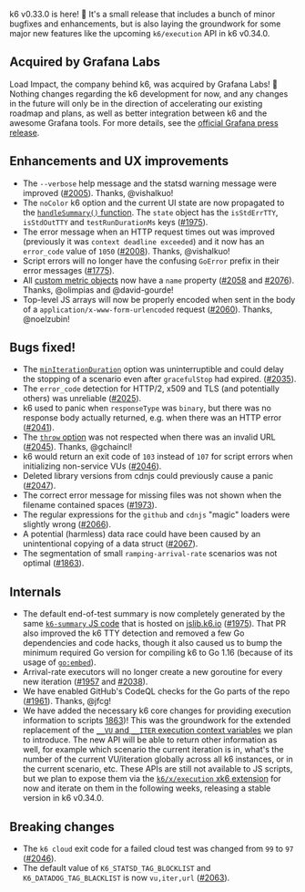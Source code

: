 k6 v0.33.0 is here! :tada: It's a small release that includes a bunch of minor bugfixes and enhancements, but is also laying the groundwork for some major new features like the upcoming `k6/execution` API in k6 v0.34.0.

## Acquired by Grafana Labs

Load Impact, the company behind k6, was acquired by Grafana Labs! :tada: Nothing changes regarding the k6 development for now, and any changes in the future will only be in the direction of accelerating our existing roadmap and plans, as well as better integration between k6 and the awesome Grafana tools. For more details, see the [official Grafana press release](https://grafana.com/about/press/2021-06-17-grafana-labs-brings-modern-open-source-load-testing-to-observability-with-acquisition-of-k6/).

## Enhancements and UX improvements

- The `--verbose` help message and the statsd warning message were improved ([#2005](https://github.com/k6io/k6/pull/2005)). Thanks, @vishalkuo!
- The `noColor` k6 option and the current UI state are now propagated to the [`handleSummary()` function](https://k6.io/docs/results-visualization/end-of-test-summary/#handlesummary-callback). The `state` object has the `isStdErrTTY`, `isStdOutTTY` and `testRunDurationMs` keys ([#1975](https://github.com/k6io/k6/pull/1975)).
- The error message when an HTTP request times out was improved (previously it was `context deadline exceeded`) and it now has an `error_code` value of `1050` ([#2008](https://github.com/k6io/k6/pull/2008)). Thanks, @vishalkuo!
- Script errors will no longer have the confusing `GoError` prefix in their error messages ([#1775](https://github.com/k6io/k6/pull/1775)).
- All [custom metric objects](https://k6.io/docs/javascript-api/k6-metrics/) now have a `name` property ([#2058](https://github.com/k6io/k6/pull/2058) and [#2076](https://github.com/k6io/k6/pull/2076)). Thanks, @olimpias and @david-gourde!
- Top-level JS arrays will now be properly encoded when sent in the body of a `application/x-www-form-urlencoded` request ([#2060](https://github.com/k6io/k6/pull/2060)). Thanks, @noelzubin!

## Bugs fixed!

- The [`minIterationDuration`](https://k6.io/docs/using-k6/options/#minimum-iteration-duration) option was uninterruptible and could delay the stopping of a scenario even after `gracefulStop` had expired. ([#2035](https://github.com/k6io/k6/pull/2035)).
- The `error_code` detection for HTTP/2, x509 and TLS (and potentially others) was unreliable ([#2025](https://github.com/k6io/k6/pull/2025)).
- k6 used to panic when `responseType` was `binary`, but there was no response body actually returned, e.g. when there was an HTTP error ([#2041](https://github.com/k6io/k6/pull/2041)).
- The [`throw` option](https://k6.io/docs/using-k6/options/#throw) was not respected when there was an invalid URL ([#2045](https://github.com/k6io/k6/pull/2045)). Thanks, @gchaincl!
- k6 would return an exit code of `103` instead of `107` for script errors when initializing non-service VUs ([#2046](https://github.com/k6io/k6/pull/2046)).
- Deleted library versions from cdnjs could previously cause a panic ([#2047](https://github.com/k6io/k6/pull/2047)).
- The correct error message for missing files was not shown when the filename contained spaces ([#1973](https://github.com/k6io/k6/pull/1973)).
- The regular expressions for the `github` and `cdnjs` "magic" loaders were slightly wrong ([#2066](https://github.com/k6io/k6/pull/2066)).
- A potential (harmless) data race could have been caused by an unintentional copying of a data struct ([#2067](https://github.com/k6io/k6/pull/2067)).
- The segmentation of small `ramping-arrival-rate` scenarios was not optimal ([#1863](https://github.com/k6io/k6/pull/1863#discussion_r655352623)).


## Internals

- The default end-of-test summary is now completely generated by the same [`k6-summary` JS code](https://jslib.k6.io/k6-summary/0.0.1/index.js) that is hosted on [jslib.k6.io](https://jslib.k6.io/) ([#1975](https://github.com/k6io/k6/pull/1975)). That PR also improved the k6 TTY detection and removed a few Go dependencies and code hacks, though it also caused us to bump the minimum required Go version for compiling k6 to Go 1.16 (because of its usage of [`go:embed`](https://golang.org/pkg/embed/)).
- Arrival-rate executors will no longer create a new goroutine for every new iteration ([#1957](https://github.com/k6io/k6/pull/1957) and [#2038](https://github.com/k6io/k6/pull/2038)).
- We have enabled GitHub's CodeQL checks for the Go parts of the repo ([#1961](https://github.com/k6io/k6/pull/1961)). Thanks, @jfcg!
- We have added the necessary k6 core changes for providing execution information to scripts [1863](https://github.com/k6io/k6/pull/1863))! This was the groundwork for the extended replacement of the [`__VU` and `__ITER` execution context variables](https://k6.io/docs/using-k6/execution-context-variables/) we plan to introduce. The new API will be able to return other information as well, for example which scenario the current iteration is in, what's the number of the current VU/iteration globally across all k6 instances, or in the current scenario, etc. These APIs are still not available to JS scripts, but we plan to expose them via the [`k6/x/execution` xk6 extension](https://github.com/k6io/xk6-execution) for now and iterate on them in the following weeks, releasing a stable version in k6 v0.34.0.


## Breaking changes

- The `k6 cloud` exit code for a failed cloud test was changed from `99` to `97` ([#2046](https://github.com/k6io/k6/pull/2046)).
- The default value of `K6_STATSD_TAG_BLOCKLIST` and `K6_DATADOG_TAG_BLACKLIST` is now `vu,iter,url` ([#2063](https://github.com/k6io/k6/pull/2063)).


